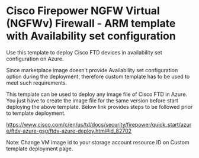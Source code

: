 # Cisco Firepower NGFW Virtual (NGFWv) Firewall - ARM template with Availability set configuration

Use this template to deploy Cisco FTD devices in availability set configuration on Azure.

Since marketplace image doesn’t provide Availability set configuration option during the deployment, therefore custom template has to be used to meet such requirements.

This template can be used to deploy any image file of Cisco FTD in Azure. You just have to create the image file for the same version before start deploying the above template. Below link provides steps to be followed prior to template deployment. 

https://www.cisco.com/c/en/us/td/docs/security/firepower/quick_start/azure/ftdv-azure-gsg/ftdv-azure-deploy.html#id_82702

Note:  Change VM image id to your storage account resource ID on Custom template deployment page.
